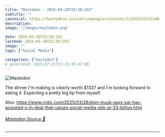 ```yaml
---
title: "Mastodon - 2025-03-28T22:58:25Z"
subtitle: ""
canonical: https://hachyderm.io/users/mweagle/statuses/114242532532148453
description:
image: "/images/mastodon.png"

date: 2025-03-28T22:58:25Z
lastmod: 2025-03-28T22:58:25Z
image: ""
tags: ["Social Media"]

categories: ["mastodon"]
# generated: 2025-07-21T21:15:38-07:00
---
```

![Mastodon](/images/mastodon.png)

<p>The dinner I&#39;m making is clearly worth $1337 and I&#39;m looking forward to eating it. Expecting a pretty big tip from myself. </p><p>Also: <a href="https://www.cnbc.com/2025/03/28/elon-musk-says-xai-has-acquired-x-in-deal-that-values-social-media-site-at-33-billion.html" target="_blank" rel="nofollow noopener noreferrer" translate="no"><span class="invisible">https://www.</span><span class="ellipsis">cnbc.com/2025/03/28/elon-musk-</span><span class="invisible">says-xai-has-acquired-x-in-deal-that-values-social-media-site-at-33-billion.html</span></a></p>


###### [Mastodon Source 🐘](https://hachyderm.io/@mweagle/114242532532148453)

___
